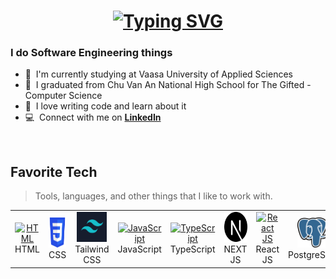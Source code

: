 <h1 align="center">
<a href="https://git.io/typing-svg"><img src="https://readme-typing-svg.demolab.com?font=Outfit&size=30&duration=4000&pause=600&color=C8A8C4&width=435&lines=Hello%2C+There+%F0%9F%91%8B;This+is+Tung;Nice+to+meet+you!" alt="Typing SVG" /></a>
</h1>
<h3 align="left">I do Software Engineering things</h3>

- :office: &nbsp;I'm currently studying at Vaasa University of Applied Sciences
- :seedling: &nbsp;I graduated from Chu Van An National High School for The Gifted - Computer Science 
- :book: &nbsp;I love writing code and learn about it
- :computer: &nbsp;Connect with me on **[LinkedIn]**
<br>
<h2 align="left" id="pine-tech">Favorite Tech</h2>

> Tools, languages, and other things that I like to work with.

<table>
  <tr>
    <td align="center" width="96">
      <a href="#pine-tech">
        <img src="./img/html.png" width="48" height="48" alt="HTML" />
      </a>
      <br>HTML
    </td>
    <td align="center" width="96">
      <a href="#pine-tech">
        <img src="./img/css.png" width="48" height="48" alt="CSS" />
      </a>
      <br>CSS
    </td>
    <td align="center" width="96">
      <a href="#pine-tech">
        <img src="./img/tailwind.png" width="48" height="48" alt="Tailwind CSS" />
      </a>
      <br>Tailwind CSS
    </td>
    <td align="center" width="96">
      <a href="#pine-tech">
        <img src="./img/js.png" width="48" height="48" alt="JavaScript" />
      </a>
      <br>JavaScript
    </td>
    <td align="center" width="96">
      <a href="#pine-tech">
        <img src="./img/ts.png" width="48" height="48" alt="TypeScript" />
      </a>
      <br>TypeScript
    </td>
    <td align="center" width="96">
      <a href="#pine-tech">
        <img src="./img/next.png" width="48" height="48" alt="NEXT JS" />
      </a>
      <br>NEXT JS
    </td>
    <td align="center" width="96">
      <a href="#pine-tech">
        <img src="./img/reactjs1.png" width="48" height="45" alt="React JS" />
      </a>
      <br>React JS
    </td>
    <td align="center" width="96"> 
      <a href="#pine-tech" >
        <img src="./img/post.png" width="48" height="48" alt="PostgreSQL" />
      </a>
      <br>PostgreSQL
    </td>
    <td align="center"  width="96">
      <a href="#pine-tech">
        <img src="./img/linux.png" width="48" height="48" alt="Linux" />
      </a>
      <br>Linux
     </td>
    
     
  </tr>
</table>




[linkedin]: https://www.linkedin.com/in/tung-phan-279163214/ "Tung Phan LinkedIn"
